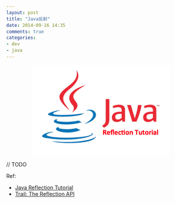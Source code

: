 ```yaml
---
layout: post
title: "Java反射"
date: 2014-09-16 14:35
comments: true
categories: 
- dev
- java
---
```

<p><center><img src="/images/java-reflection-tutorial.png"></center></p>

<!-- more -->
// TODO

Ref:

+ [Java Reflection Tutorial](http://www.journaldev.com/1789/java-reflection-tutorial-for-classes-methods-fields-constructors-annotations-and-much-more)
+ [Trail: The Reflection API](http://docs.oracle.com/javase/tutorial/reflect/)
